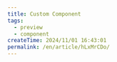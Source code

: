 ```yaml
---
title: Custom Component
tags:
  - preview
  - component
createTime: 2024/11/01 16:43:01
permalink: /en/article/hLxMrCDo/
---
```


<CustomComponent />
